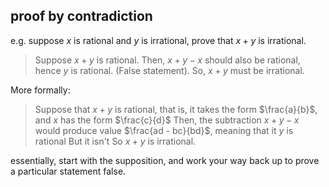 ## proof by contradiction
e.g. suppose $x$ is rational and $y$ is irrational, prove that $x + y$ is irrational. 

> Suppose $x + y$ is rational. 
> Then, $x + y - x$ should also be rational, hence $y$ is rational. (False statement). 
> So, $x + y$ must be irrational. 

More formally: 
> Suppose that $x + y$ is rational, that is, it takes the form $\frac{a}{b}$, and $x$ has the form $\frac{c}{d}$
> Then, the subtraction $x + y - x$ would produce value $\frac{ad - bc}{bd}$, meaning that it $y$ is rational
> But it isn't 
> So $x + y$ is irrational.

essentially, start with the supposition, and work your way back up to prove a particular statement false.